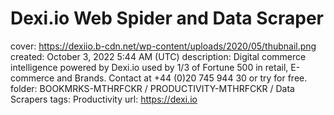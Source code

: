 # Dexi.io Web Spider and Data Scraper

cover: https://dexiio.b-cdn.net/wp-content/uploads/2020/05/thubnail.png
created: October 3, 2022 5:44 AM (UTC)
description: Digital commerce intelligence powered by Dexi.io used by 1/3 of Fortune 500 in retail, E-commerce and Brands. Contact at +44 (0)20 745 944 30 or try for free.
folder: BOOKMRKS-MTHRFCKR / PRODUCTIVITY-MTHRFCKR / Data Scrapers
tags: Productivity
url: https://dexi.io